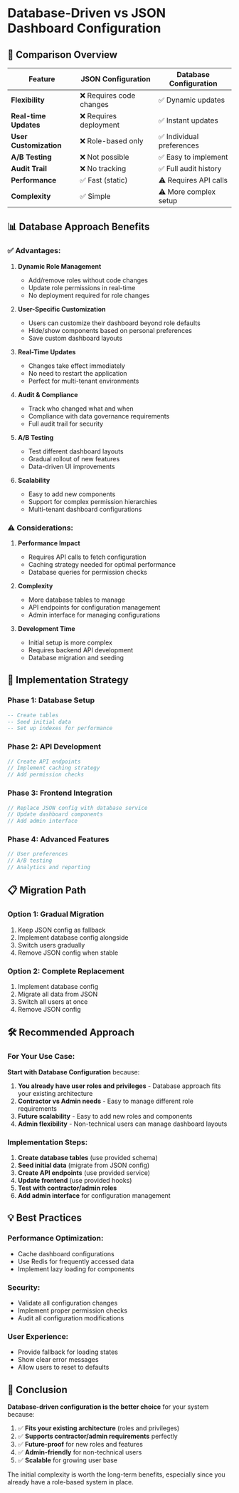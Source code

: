 # Database-Driven vs JSON Dashboard Configuration

## 🎯 **Comparison Overview**

| Feature | JSON Configuration | Database Configuration |
|---------|-------------------|----------------------|
| **Flexibility** | ❌ Requires code changes | ✅ Dynamic updates |
| **Real-time Updates** | ❌ Requires deployment | ✅ Instant updates |
| **User Customization** | ❌ Role-based only | ✅ Individual preferences |
| **A/B Testing** | ❌ Not possible | ✅ Easy to implement |
| **Audit Trail** | ❌ No tracking | ✅ Full audit history |
| **Performance** | ✅ Fast (static) | ⚠️ Requires API calls |
| **Complexity** | ✅ Simple | ⚠️ More complex setup |

## 📊 **Database Approach Benefits**

### ✅ **Advantages:**

1. **Dynamic Role Management**
   - Add/remove roles without code changes
   - Update role permissions in real-time
   - No deployment required for role changes

2. **User-Specific Customization**
   - Users can customize their dashboard beyond role defaults
   - Hide/show components based on personal preferences
   - Save custom dashboard layouts

3. **Real-Time Updates**
   - Changes take effect immediately
   - No need to restart the application
   - Perfect for multi-tenant environments

4. **Audit & Compliance**
   - Track who changed what and when
   - Compliance with data governance requirements
   - Full audit trail for security

5. **A/B Testing**
   - Test different dashboard layouts
   - Gradual rollout of new features
   - Data-driven UI improvements

6. **Scalability**
   - Easy to add new components
   - Support for complex permission hierarchies
   - Multi-tenant dashboard configurations

### ⚠️ **Considerations:**

1. **Performance Impact**
   - Requires API calls to fetch configuration
   - Caching strategy needed for optimal performance
   - Database queries for permission checks

2. **Complexity**
   - More database tables to manage
   - API endpoints for configuration management
   - Admin interface for managing configurations

3. **Development Time**
   - Initial setup is more complex
   - Requires backend API development
   - Database migration and seeding

## 🚀 **Implementation Strategy**

### **Phase 1: Database Setup**
```sql
-- Create tables
-- Seed initial data
-- Set up indexes for performance
```

### **Phase 2: API Development**
```javascript
// Create API endpoints
// Implement caching strategy
// Add permission checks
```

### **Phase 3: Frontend Integration**
```javascript
// Replace JSON config with database service
// Update dashboard components
// Add admin interface
```

### **Phase 4: Advanced Features**
```javascript
// User preferences
// A/B testing
// Analytics and reporting
```

## 📋 **Migration Path**

### **Option 1: Gradual Migration**
1. Keep JSON config as fallback
2. Implement database config alongside
3. Switch users gradually
4. Remove JSON config when stable

### **Option 2: Complete Replacement**
1. Implement database config
2. Migrate all data from JSON
3. Switch all users at once
4. Remove JSON config

## 🛠️ **Recommended Approach**

### **For Your Use Case:**

**Start with Database Configuration** because:

1. **You already have user roles and privileges** - Database approach fits your existing architecture
2. **Contractor vs Admin needs** - Easy to manage different role requirements
3. **Future scalability** - Easy to add new roles and components
4. **Admin flexibility** - Non-technical users can manage dashboard layouts

### **Implementation Steps:**

1. **Create database tables** (use provided schema)
2. **Seed initial data** (migrate from JSON config)
3. **Create API endpoints** (use provided service)
4. **Update frontend** (use provided hooks)
5. **Test with contractor/admin roles**
6. **Add admin interface** for configuration management

## 💡 **Best Practices**

### **Performance Optimization:**
- Cache dashboard configurations
- Use Redis for frequently accessed data
- Implement lazy loading for components

### **Security:**
- Validate all configuration changes
- Implement proper permission checks
- Audit all configuration modifications

### **User Experience:**
- Provide fallback for loading states
- Show clear error messages
- Allow users to reset to defaults

## 🎯 **Conclusion**

**Database-driven configuration is the better choice** for your system because:

1. ✅ **Fits your existing architecture** (roles and privileges)
2. ✅ **Supports contractor/admin requirements** perfectly
3. ✅ **Future-proof** for new roles and features
4. ✅ **Admin-friendly** for non-technical users
5. ✅ **Scalable** for growing user base

The initial complexity is worth the long-term benefits, especially since you already have a role-based system in place.


